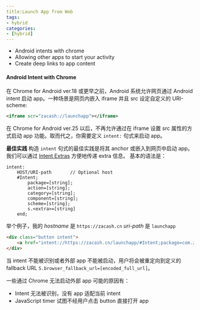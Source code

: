 ```yaml
---
title:Launch App from Web
tags: 
- hybrid
categories: 
- [hybrid]
---
```


+ Android intents with chrome
+ Allowing other apps to start your activity
+ Create deep links to app content

#### Android Intent with Chrome
在 Chrome for Android ver.18 或更早之前，Android 系统允许网页通过 Android intent 启动 app。一种场景是网页内嵌入 iframe 并且 src 设定自定义的 URI-scheme:
``` xml
<iframe scr="zacash://launchapp"></iframe>
```

在 Chrome for Android ver.25 以后，不再允许通过在 iframe 设置 src 属性的方式启动 app 功能。取而代之，你需要定义 `intent:` 句式来启动 app。

**最佳实践**
构造 `intent` 句式的最佳实践是将其 anchor 或嵌入到网页中启动 app。我们可以通过 [Intent Extras][intent_extra] 方便地传递 extra 信息。
基本的语法是：
```
intent:
	HOST/URI-path		// Optional host
	#Intent;
		package=[string];
		action=[string];
		category=[string];
		component=[string];
		scheme=[string];
		s.<extra>=[string]
	end;
```
举个例子，我的 *hostname* 是 `https://zacash.cn`
*uri-path* 是 `launchapp`
``` html
<div class="button intent">
	<a href="intent://https://zacash.cn/launchapp/#Intent;package=com.zac4j.app;scheme=zacash;S.browser_fallback_url=https://zacash.cn/dl/;end">打开失败？点我试试</a>
</div>
```

当 intent 不能被识别或者外部 app 不能被启动，用户将会被重定向到定义的 fallback URL `S.browser_fallback_url=[encoded_full_url]`。

一些通过 Chrome 无法启动外部 app 可能的原因有：
+ Intent 无法被识别，没有 app 适配当前 intent
+ JavaScript timer 试图不经用户点击 button 直接打开 app

[intent_extra]:http://developer.android.com/guide/components/intents-filters.html#extras